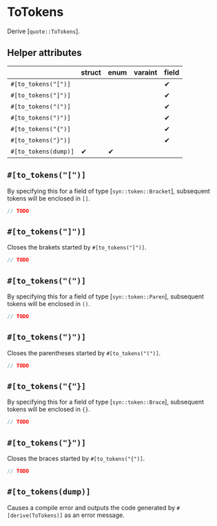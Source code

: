 # ToTokens

Derive [`quote::ToTokens`].

## Helper attributes

|                      | struct | enum | varaint | field |
| -------------------- | ------ | ---- | ------- | ----- |
| `#[to_tokens("[")]`  |        |      |         | ✔     |
| `#[to_tokens("]")]`  |        |      |         | ✔     |
| `#[to_tokens("(")]`  |        |      |         | ✔     |
| `#[to_tokens(")")]`  |        |      |         | ✔     |
| `#[to_tokens("{")]`  |        |      |         | ✔     |
| `#[to_tokens("}")]`  |        |      |         | ✔     |
| `#[to_tokens(dump)]` | ✔      | ✔    |         |       |

## `#[to_tokens("[")]`

By specifying this for a field of type [`syn::token::Bracket`], subsequent tokens will be enclosed in `[]`.

```rust
// TODO
```

## `#[to_tokens("]")]`

Closes the brakets started by `#[to_tokens("[")]`.

```rust
// TODO
```

## `#[to_tokens("(")]`

By specifying this for a field of type [`syn::token::Paren`], subsequent tokens will be enclosed in `()`.

```rust
// TODO
```

## `#[to_tokens(")")]`

Closes the parentheses started by `#[to_tokens("(")]`.

```rust
// TODO
```

## `#[to_tokens("{"}]`

By specifying this for a field of type [`syn::token::Brace`], subsequent tokens will be enclosed in `{}`.

```rust
// TODO
```

## `#[to_tokens("}")]`

Closes the braces started by `#[to_tokens("{")]`.

```rust
// TODO
```

## `#[to_tokens(dump)]`

Causes a compile error and outputs the code generated by `#[derive(ToTokens)]` as an error message.
